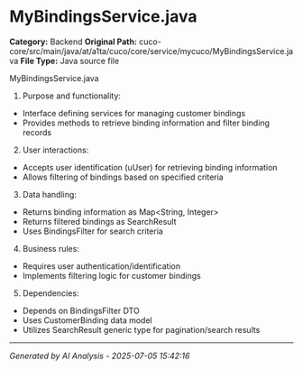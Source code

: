 # MyBindingsService.java

**Category:** Backend
**Original Path:** cuco-core/src/main/java/at/a1ta/cuco/core/service/mycuco/MyBindingsService.java
**File Type:** Java source file

MyBindingsService.java

1. Purpose and functionality:
- Interface defining services for managing customer bindings
- Provides methods to retrieve binding information and filter binding records

2. User interactions:
- Accepts user identification (uUser) for retrieving binding information
- Allows filtering of bindings based on specified criteria

3. Data handling:
- Returns binding information as Map<String, Integer>
- Returns filtered bindings as SearchResult<CustomerBinding>
- Uses BindingsFilter for search criteria

4. Business rules:
- Requires user authentication/identification
- Implements filtering logic for customer bindings

5. Dependencies:
- Depends on BindingsFilter DTO
- Uses CustomerBinding data model
- Utilizes SearchResult generic type for pagination/search results

---
*Generated by AI Analysis - 2025-07-05 15:42:16*
